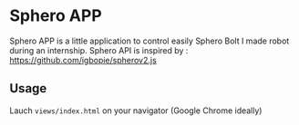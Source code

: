 # Sphero APP

Sphero APP is a little application to control easily Sphero Bolt  I made robot during an internship.
Sphero API is inspired by : https://github.com/igbopie/spherov2.js

## Usage

Lauch ```views/index.html``` on your navigator (Google Chrome ideally) 

